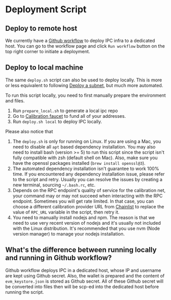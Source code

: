 # Deployment Script

## Deploy to remote host
We currently have a [Github workflow](https://github.com/consensus-shipyard/ipc/actions/workflows/deploy-to-dedicated-host.yaml) to deploy IPC infra to a dedicated host. You can go to the workflow page and click `Run workflow` button on the top right corner to initiate a deployment.

## Deploy to local machine
The same `deploy.sh` script can also be used to deploy locally. This is more or less equivalent to following [Deploy a subnet](https://docs.ipc.space/quickstarts/deploy-a-subnet), but much more automated.

To run this script locally, you need to first manually prepare the environment and files.

1. Run `prepare_local.sh` to generate a local ipc repo
2. Go to [Calibration faucet](https://faucet.calibration.fildev.network/funds.html) to fund all of your addresses.
3. Run  `deploy.sh local` to deploy IPC locally.

Please also notice that
1. The `deploy.sh` is only for running on Linux. If you are using a Mac, you need to disable all `apt` based dependency installation. You may also need to install bash (version >= 5) to run this script since the script isn't fully compatible with zsh (default shell on Mac). Also, make sure you have the openssl packages installed (`brew install openssl@3`).
2. The automated dependency installation isn't guarantee to work 100% time. If you encountered any dependency installation issue, please refer to the script and retry. Usually you can resolve the issues by creating a new terminal, sourcing `~/.bash.rc`, etc.
3. Depends on the RPC endpoint's quality of service for the calibration net, your command may or may not succeed when interacting with the RPC endpoint. Sometimes you will get rate limited. In that case, you can choose a different calibration provider URL from [Chainlist](https://chainlist.org/?search=calibration&testnets=true) to replace the value of `RPC_URL` variable in the script, then retry it.
4. You need to manually install nodejs and npm. The reason is that we need to use very recent version of nodejs and it's usually not included with the Linux distribution. It's recommended that you use nvm (Node version manager) to manage your nodejs installation.

## What's the difference between running locally and running in Github workflow?
Github workflow deploys IPC in a dedicated host, whose IP and username are kept using Github secret. Also, the wallet is prepared and the content of `evm_keystore.json` is stored as Github secret. All of these Github secret will be converted into files then will be scp-ed into the dedicated host before running the script.
